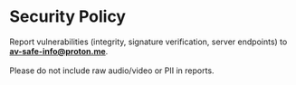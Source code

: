 # Security Policy

Report vulnerabilities (integrity, signature verification, server endpoints) to **av-safe-info@proton.me**.
\
\
Please do not include raw audio/video or PII in reports.
